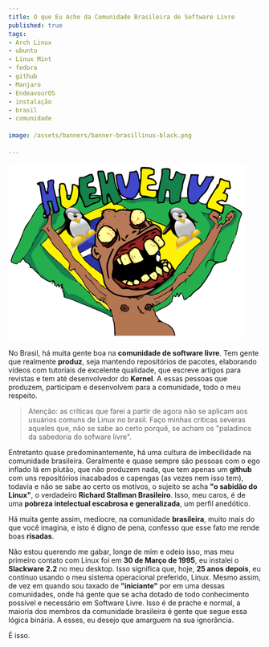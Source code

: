 ```yaml
---
title: O que Eu Acho da Comunidade Brasileira de Software Livre
published: true
tags:
- Arch Linux
- ubuntu
- Linux Mint
- fedora 
- github
- Manjaro
- EndeavourOS
- instalação
- brasil
- comunidade

image: /assets/banners/banner-brasillinux-black.png

---
```



![banner-plex](/assets/banners/banner-brasillinux.png)

No Brasil, há muita gente boa na **comunidade de software livre**. Tem gente que realmente **produz**, seja mantendo
repositórios de pacotes, elaborando vídeos com tutoriais de excelente qualidade, que escreve artigos para revistas e 
tem até desenvolvedor do **Kernel**. A essas pessoas que produzem, participam e desenvolvem para a comunidade, 
todo o meu respeito.  


>Atenção: as críticas que farei a partir de agora não se aplicam aos usuários comuns de Linux no brasil. 
>Faço minhas críticas severas aqueles que, não se sabe ao certo porquê, se acham os "paladinos da sabedoria do
>sofware livre". 

Entretanto quase predominantemente, há uma cultura de imbecilidade na comunidade brasileira. Geralmente e quase sempre 
são pessoas com o ego inflado lá em plutão, que não produzem nada, que tem apenas um **github** com uns repositórios inacabados e capengas 
(as vezes nem isso tem), todavia e não se sabe ao certo os motivos, o sujeito se acha **"o sabidão do Linux"**, 
o verdadeiro **Richard Stallman Brasileiro**. Isso, meu caros, é de uma **pobreza intelectual escabrosa e generalizada**,
um perfil anedótico. 

Há muita gente assim, medíocre, na comunidade **brasileira**, muito mais do que você imagina, e 
isto é digno de pena, confesso que esse fato me rende boas **risadas**. 

Não estou querendo me gabar, longe de mim e odeio isso, mas meu primeiro contato com Linux foi em 
**30 de Março de 1995**, eu instalei o **Slackware 2.2** no meu desktop. Isso significa que, hoje, **25 anos depois**,
eu continuo usando o meu sistema operacional preferido, Linux. Mesmo assim, de vez em quando sou 
taxado de **"iniciante"** por em uma dessas comunidades, onde há gente que se acha dotado de todo
conhecimento possível e necessário em Software Livre. Isso é de prache e normal, a maioria dos membros
 da comunidade brasileira é gente que segue essa lógica binária. A esses, eu desejo que amarguem 
 na sua ignorância. 

É isso. 
